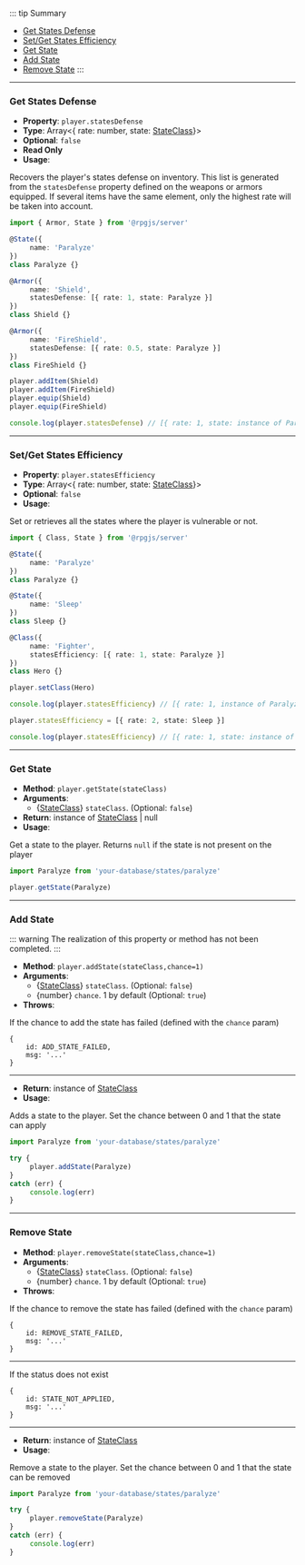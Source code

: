 ::: tip Summary
- [Get States Defense](#get-states-defense)
- [Set/Get States Efficiency](#set-get-states-efficiency)
- [Get State](#get-state)
- [Add State](#add-state)
- [Remove State](#remove-state)
:::
---
### Get States Defense
- **Property**: `player.statesDefense`
- **Type**: Array&lt;{ rate: number, state: [StateClass](/database/state.html)}&gt;
- **Optional**: `false`
- **Read Only** 
- **Usage**:

 
Recovers the player's states defense on inventory.  This list is generated from the `statesDefense` property defined on the weapons or armors equipped.
If several items have the same element, only the highest rate will be taken into account.

```ts
import { Armor, State } from '@rpgjs/server'

@State({
     name: 'Paralyze'
})
class Paralyze {}

@Armor({
     name: 'Shield',
     statesDefense: [{ rate: 1, state: Paralyze }]
})
class Shield {}

@Armor({
     name: 'FireShield',
     statesDefense: [{ rate: 0.5, state: Paralyze }]
})
class FireShield {}

player.addItem(Shield)
player.addItem(FireShield)
player.equip(Shield)
player.equip(FireShield)

console.log(player.statesDefense) // [{ rate: 1, state: instance of Paralyze }]
``` 

---
### Set/Get States Efficiency
- **Property**: `player.statesEfficiency`
- **Type**: Array&lt;{ rate: number, state: [StateClass](/database/state.html)}&gt;
- **Optional**: `false` 
- **Usage**:

 
Set or retrieves all the states where the player is vulnerable or not. 

```ts
import { Class, State } from '@rpgjs/server'

@State({
     name: 'Paralyze'
})
class Paralyze {}

@State({
     name: 'Sleep'
})
class Sleep {}

@Class({
     name: 'Fighter',
     statesEfficiency: [{ rate: 1, state: Paralyze }]
})
class Hero {}

player.setClass(Hero)

console.log(player.statesEfficiency) // [{ rate: 1, instance of Paralyze }]

player.statesEfficiency = [{ rate: 2, state: Sleep }]

console.log(player.statesEfficiency) // [{ rate: 1, state: instance of Paralyze }, { rate: 2, state: instance of Sleep }]
``` 

---
### Get State
- **Method**: `player.getState(stateClass)`
- **Arguments**:
    - {[StateClass](/database/state.html)} `stateClass`.  (Optional: `false`)
- **Return**: instance of [StateClass](/database/state.html) | null   
- **Usage**:


Get a state to the player. Returns `null` if the state is not present on the player
```ts
import Paralyze from 'your-database/states/paralyze'

player.getState(Paralyze)
 ```


---
### Add State
::: warning
The realization of this property or method has not been completed.
:::

- **Method**: `player.addState(stateClass,chance=1)`
- **Arguments**:
    - {[StateClass](/database/state.html)} `stateClass`.  (Optional: `false`)
    - {number} `chance`. 1 by default (Optional: `true`)
- **Throws**:

If the chance to add the state has failed (defined with the `chance` param)
 ```
{
     id: ADD_STATE_FAILED,
     msg: '...'
}
```
---
- **Return**: instance of [StateClass](/database/state.html)   
- **Usage**:


Adds a state to the player. Set the chance between 0 and 1 that the state can apply
```ts
import Paralyze from 'your-database/states/paralyze'

try { 
     player.addState(Paralyze)
}
catch (err) {
     console.log(err)
}
 ```


---
### Remove State
- **Method**: `player.removeState(stateClass,chance=1)`
- **Arguments**:
    - {[StateClass](/database/state.html)} `stateClass`.  (Optional: `false`)
    - {number} `chance`. 1 by default (Optional: `true`)
- **Throws**:

If the chance to remove the state has failed (defined with the `chance` param)
 ```
{
     id: REMOVE_STATE_FAILED,
     msg: '...'
}
```
---
If the status does not exist
 ```
{
     id: STATE_NOT_APPLIED,
     msg: '...'
}
```
---
- **Return**: instance of [StateClass](/database/state.html)   
- **Usage**:


Remove a state to the player. Set the chance between 0 and 1 that the state can be removed
```ts
import Paralyze from 'your-database/states/paralyze'

try { 
     player.removeState(Paralyze)
}
catch (err) {
     console.log(err)
}
 ```

